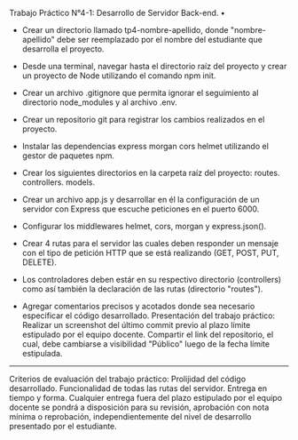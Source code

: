 Trabajo Práctico N°4-1: Desarrollo de Servidor Back-end.
•

- Crear un directorio llamado tp4-nombre-apellido, donde "nombre-apellido" debe ser reemplazado por el nombre del estudiante que desarrolla el proyecto.
- Desde una terminal, navegar hasta el directorio raíz del proyecto y crear un proyecto de Node utilizando el comando npm init.

- Crear un archivo .gitignore que permita ignorar el seguimiento al directorio node_modules y al archivo .env.
- Crear un repositorio git para registrar los cambios realizados en el proyecto.
- Instalar las dependencias express morgan cors helmet utilizando el gestor de paquetes npm.
- Crear los siguientes directorios en la carpeta raíz del proyecto:
routes.
controllers.
models.
-  Crear un archivo app.js y desarrollar en él la configuración de un servidor con Express que escuche peticiones en el puerto 6000.
- Configurar los middlewares helmet, cors, morgan y express.json().
- Crear 4 rutas para el servidor las cuales deben responder un mensaje con el tipo de petición HTTP que se está realizando (GET, POST, PUT, DELETE).
- Los controladores deben estár en su respectivo directorio (controllers) como así también la declaración de las rutas (directorio "routes").
- Agregar comentarios precisos y acotados donde sea necesario especificar el código desarrollado.
Presentación del trabajo práctico:
Realizar un screenshot del último commit previo al plazo límite estipulado por el equipo docente.
Compartir el link del repositorio, el cual, debe cambiarse a visibilidad "Público" luego de la fecha límite estipulada.
------------------------------------------
Criterios de evaluación del trabajo práctico:
Prolijidad del código desarrollado.
Funcionalidad de todas las rutas del servidor.
Entrega en tiempo y forma.
Cualquier entrega fuera del plazo estipulado por el equipo docente se pondrá a disposición para su revisión, aprobación con nota mínima o reprobación, independientemente del nivel de desarrollo presentado por el estudiante.